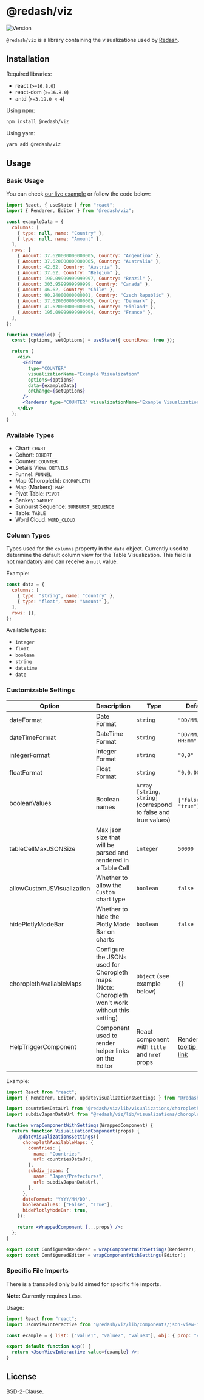 # @redash/viz

![Version](https://img.shields.io/npm/v/@redash/viz)

`@redash/viz` is a library containing the visualizations used by [Redash](https://redash.io).

## Installation

Required libraries:

- react (`>=16.8.0`)
- react-dom (`>=16.8.0`)
- antd (`>=3.19.0 < 4`)

Using npm:

```bash
npm install @redash/viz
```

Using yarn:

```bash
yarn add @redash/viz
```

## Usage

### Basic Usage

You can check [our live example](https://codesandbox.io/s/redashviz-v9odv) or follow the code below:

```jsx
import React, { useState } from "react";
import { Renderer, Editor } from "@redash/viz";

const exampleData = {
  columns: [
    { type: null, name: "Country" },
    { type: null, name: "Amount" },
  ],
  rows: [
    { Amount: 37.620000000000005, Country: "Argentina" },
    { Amount: 37.620000000000005, Country: "Australia" },
    { Amount: 42.62, Country: "Austria" },
    { Amount: 37.62, Country: "Belgium" },
    { Amount: 190.09999999999997, Country: "Brazil" },
    { Amount: 303.9599999999999, Country: "Canada" },
    { Amount: 46.62, Country: "Chile" },
    { Amount: 90.24000000000001, Country: "Czech Republic" },
    { Amount: 37.620000000000005, Country: "Denmark" },
    { Amount: 41.620000000000005, Country: "Finland" },
    { Amount: 195.09999999999994, Country: "France" },
  ],
};

function Example() {
  const [options, setOptions] = useState({ countRows: true });

  return (
    <div>
      <Editor
        type="COUNTER"
        visualizationName="Example Visualization"
        options={options}
        data={exampleData}
        onChange={setOptions}
      />
      <Renderer type="COUNTER" visualizationName="Example Visualization" options={options} data={exampleData} />
    </div>
  );
}
```

### Available Types

- Chart: `CHART`
- Cohort: `COHORT`
- Counter: `COUNTER`
- Details View: `DETAILS`
- Funnel: `FUNNEL`
- Map (Choropleth): `CHOROPLETH`
- Map (Markers): `MAP`
- Pivot Table: `PIVOT`
- Sankey: `SANKEY`
- Sunburst Sequence: `SUNBURST_SEQUENCE`
- Table: `TABLE`
- Word Cloud: `WORD_CLOUD`

### Column Types

Types used for the `columns` property in the `data` object. Currently used to determine the default column view for the Table Visualization. This field is not mandatory and can receive a `null` value.

Example:

```js
const data = {
  columns: [
    { type: "string", name: "Country" },
    { type: "float", name: "Amount" },
  ],
  rows: [],
};
```

Available types:

- `integer`
- `float`
- `boolean`
- `string`
- `datetime`
- `date`

### Customizable Settings

| Option                     | Description                                                                                     | Type                                                           | Default                                                                                                                                                                        |
| -------------------------- | ----------------------------------------------------------------------------------------------- | -------------------------------------------------------------- | ------------------------------------------------------------------------------------------------------------------------------------------------------------------------------ |
| dateFormat                 | Date Format                                                                                     | `string`                                                       | `"DD/MM/YYYY"`                                                                                                                                                                 |
| dateTimeFormat             | DateTime Format                                                                                 | `string`                                                       | `"DD/MM/YYYY HH:mm"`                                                                                                                                                           |
| integerFormat              | Integer Format                                                                                  | `string`                                                       | `"0,0"`                                                                                                                                                                        |
| floatFormat                | Float Format                                                                                    | `string`                                                       | `"0,0.00"`                                                                                                                                                                     |
| booleanValues              | Boolean names                                                                                   | `Array [string, string]` (correspond to false and true values) | `["false", "true"]`                                                                                                                                                            |
| tableCellMaxJSONSize       | Max json size that will be parsed and rendered in a Table Cell                                  | `integer`                                                      | `50000`                                                                                                                                                                        |
| allowCustomJSVisualization | Whether to allow the `Custom` chart type                                                        | `boolean`                                                      | `false`                                                                                                                                                                        |
| hidePlotlyModeBar          | Whether to hide the Plotly Mode Bar on charts                                                   | `boolean`                                                      | `false`                                                                                                                                                                        |
| choroplethAvailableMaps    | Configure the JSONs used for Choropleth maps (Note: Choropleth won't work without this setting) | `Object` (see example below)                                   | `{}`                                                                                                                                                                           |
| HelpTriggerComponent       | Component used to render helper links on the Editor                                             | React component with `title` and `href` props                  | Renders a [tooltip with a link](https://github.com/getredash/redash/blob/fc246aafc445bdfc3ad2b82560141ef51f8753a9/viz-lib/src/visualizations/visualizationsSettings.js#L6-L33) |

Example:

```jsx
import React from "react";
import { Renderer, Editor, updateVisualizationsSettings } from "@redash/viz";

import countriesDataUrl from "@redash/viz/lib/visualizations/choropleth/maps/countries.geo.json";
import subdivJapanDataUrl from "@redash/viz/lib/visualizations/choropleth/maps/japan.prefectures.geo.json";

function wrapComponentWithSettings(WrappedComponent) {
  return function VisualizationComponent(props) {
    updateVisualizationsSettings({
      choroplethAvailableMaps: {
        countries: {
          name: "Countries",
          url: countriesDataUrl,
        },
        subdiv_japan: {
          name: "Japan/Prefectures",
          url: subdivJapanDataUrl,
        },
      },
      dateFormat: "YYYY/MM/DD",
      booleanValues: ["False", "True"],
      hidePlotlyModeBar: true,
    });

    return <WrappedComponent {...props} />;
  };
}

export const ConfiguredRenderer = wrapComponentWithSettings(Renderer);
export const ConfiguredEditor = wrapComponentWithSettings(Editor);
```

### Specific File Imports

There is a transpiled only build aimed for specific file imports.

**Note:** Currently requires Less.

Usage:

```jsx
import React from "react";
import JsonViewInteractive from "@redash/viz/lib/components/json-view-interactive/JsonViewInteractive";

const example = { list: ["value1", "value2", "value3"], obj: { prop: "value" } };

export default function App() {
  return <JsonViewInteractive value={example} />;
}
```

## License

BSD-2-Clause.
